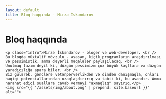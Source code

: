 ```yaml
---
layout: default
title: Bloq haqqında - Mirzə İskəndərov
---
```


<div class="post">
	<h1 class="pageTitle">Bloq haqqında</h1>
	
	<p class="intro">Mirzə İskəndərov - bloger və web-developer. <br />
	Bu bloqda müxtəlif mövzulu - əsasən, kiçik proqramların araşdırılması və pessimistik, amma dəyərli məqalələr paylaşılacaq. <br />
	Unutmaq lazım deyil ki, düzgün pessimizm çox böyük kəşflərə və düzgün yaradıcılığa apara bilər. <br />
	Biz gülərək, gənclərə vətənpərvərlikdən və dindən danışmaqla, onları həqiqi potensiallarından uzaqlaşdırırıq və təbii ki, bu asandır. Amma narahat edici suallara cavab verməyi "axmaqlıq" sayırıq.</p>
	<img src="{{ '/assets/img/about.png' | prepend: site.baseurl }}" alt=""> 
	
</div>
